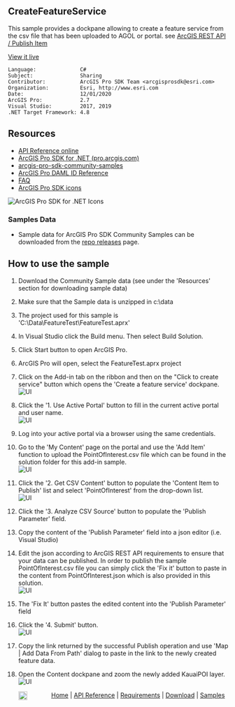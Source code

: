 ## CreateFeatureService

<!-- TODO: Write a brief abstract explaining this sample -->
This sample provides a dockpane allowing to create a feature service from the csv file that has been uploaded to AGOL or portal. see [ArcGIS REST API / Publish Item](http://resources.arcgis.com/en/help/arcgis-rest-api/index.html#//02r300000080000000)  
  


<a href="http://pro.arcgis.com/en/pro-app/sdk/" target="_blank">View it live</a>

<!-- TODO: Fill this section below with metadata about this sample-->
```
Language:              C#
Subject:               Sharing
Contributor:           ArcGIS Pro SDK Team <arcgisprosdk@esri.com>
Organization:          Esri, http://www.esri.com
Date:                  12/01/2020
ArcGIS Pro:            2.7
Visual Studio:         2017, 2019
.NET Target Framework: 4.8
```

## Resources

* [API Reference online](https://pro.arcgis.com/en/pro-app/sdk/api-reference)
* <a href="https://pro.arcgis.com/en/pro-app/sdk/" target="_blank">ArcGIS Pro SDK for .NET (pro.arcgis.com)</a>
* [arcgis-pro-sdk-community-samples](https://github.com/Esri/arcgis-pro-sdk-community-samples)
* [ArcGIS Pro DAML ID Reference](https://github.com/Esri/arcgis-pro-sdk/wiki/ArcGIS-Pro-DAML-ID-Reference)
* [FAQ](https://github.com/Esri/arcgis-pro-sdk/wiki/FAQ)
* [ArcGIS Pro SDK icons](https://github.com/Esri/arcgis-pro-sdk/releases/tag/2.4.0.19948)

![ArcGIS Pro SDK for .NET Icons](https://Esri.github.io/arcgis-pro-sdk/images/Home/Image-of-icons.png  "ArcGIS Pro SDK Icons")

### Samples Data

* Sample data for ArcGIS Pro SDK Community Samples can be downloaded from the [repo releases](https://github.com/Esri/arcgis-pro-sdk-community-samples/releases) page.  

## How to use the sample
<!-- TODO: Explain how this sample can be used. To use images in this section, create the image file in your sample project's screenshots folder. Use relative url to link to this image using this syntax: ![My sample Image](FacePage/SampleImage.png) -->
1. Download the Community Sample data (see under the 'Resources' section for downloading sample data)  
1. Make sure that the Sample data is unzipped in c:\data   
1. The project used for this sample is 'C:\Data\FeatureTest\FeatureTest.aprx'  
1. In Visual Studio click the Build menu. Then select Build Solution.  
1. Click Start button to open ArcGIS Pro.  
1. ArcGIS Pro will open, select the FeatureTest.aprx project  
1. Click on the Add-in tab on the ribbon and then on the "Click to create service" button which opens the 'Create a feature service' dockpane.  
![UI](Screenshot/Screen1.png)    
  
1. Click the '1. Use Active Portal' button to fill in the current active portal and user name.  
![UI](Screenshot/Screen11.png)    
  
1. Log into your active portal via a browser using the same credentials.    
1. Go to the 'My Content' page on the portal and use the 'Add Item' function to upload the PointOfInterest.csv file which can be found in the solution folder for this add-in sample.  
![UI](Screenshot/Screen2.png)    
  
1. Click the '2. Get CSV Content' button to populate the 'Content Item to Publish' list and select 'PointOfInterest' from the drop-down list.  
![UI](Screenshot/Screen3.png)    
  
1. Click the '3. Analyze CSV Source' button to populate the 'Publish Parameter' field.  
1. Copy the content of the 'Publish Parameter' field into a json editor (i.e. Visual Studio)  
1. Edit the json according to ArcGIS REST API requirements to ensure that your data can be published.  In order to publish the sample PointOfInterest.csv file you can simply click the 'Fix it' button to paste in the content from PointOfInterest.json which is also provided in this solution.  
![UI](Screenshot/Screen4.png)   
  
1. The 'Fix It' button pastes the edited content into the  'Publish Parameter' field   
1. Click the '4. Submit' button.  
![UI](Screenshot/Screen5.png)   
  
1. Copy the link returned by the successful Publish operation and use 'Map | Add Data From Path' dialog to paste in the link to the newly created feature data.    
1. Open the Content dockpane and zoom the newly added KauaiPOI layer.  
![UI](Screenshot/Screen6.png)   
  


<!-- End -->

&nbsp;&nbsp;&nbsp;&nbsp;&nbsp;&nbsp;<img src="https://esri.github.io/arcgis-pro-sdk/images/ArcGISPro.png"  alt="ArcGIS Pro SDK for Microsoft .NET Framework" height = "20" width = "20" align="top"  >
&nbsp;&nbsp;&nbsp;&nbsp;&nbsp;&nbsp;&nbsp;&nbsp;&nbsp;&nbsp;&nbsp;&nbsp;
[Home](https://github.com/Esri/arcgis-pro-sdk/wiki) | <a href="https://pro.arcgis.com/en/pro-app/sdk/api-reference" target="_blank">API Reference</a> | [Requirements](https://github.com/Esri/arcgis-pro-sdk/wiki#requirements) | [Download](https://github.com/Esri/arcgis-pro-sdk/wiki#installing-arcgis-pro-sdk-for-net) | <a href="https://github.com/esri/arcgis-pro-sdk-community-samples" target="_blank">Samples</a>
